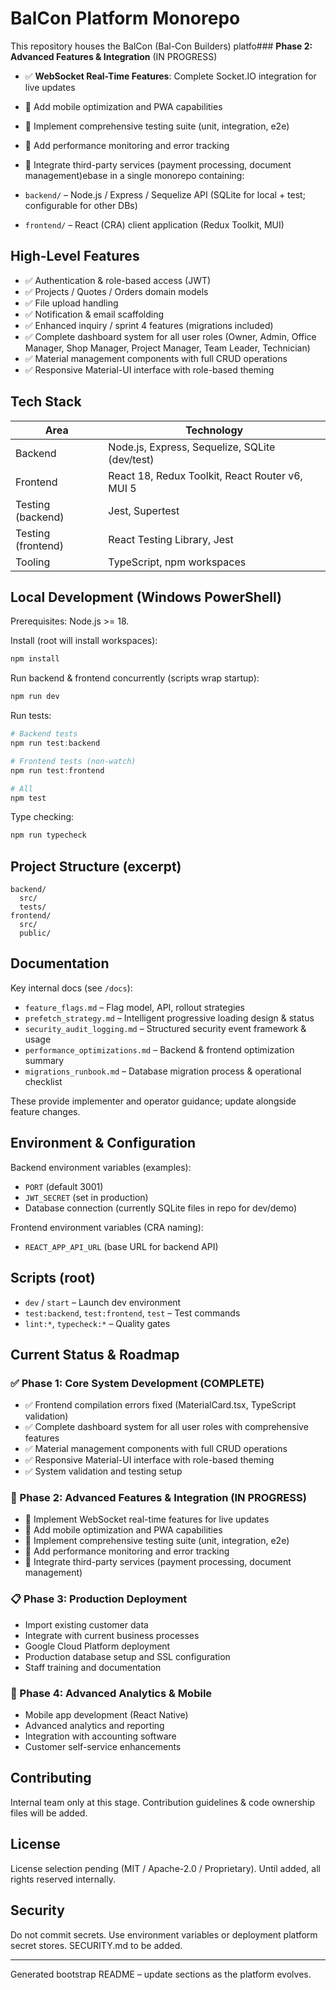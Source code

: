 # BalCon Platform Monorepo

This repository houses the BalCon (Bal-Con Builders) platfo### **Phase 2: Advanced Features & Integration** (IN PROGRESS)
- ✅ **WebSocket Real-Time Features**: Complete Socket.IO integration for live updates
- 🔄 Add mobile optimization and PWA capabilities
- 🔄 Implement comprehensive testing suite (unit, integration, e2e)
- 🔄 Add performance monitoring and error tracking
- 🔄 Integrate third-party services (payment processing, document management)ebase in a single monorepo containing:

- `backend/` – Node.js / Express / Sequelize API (SQLite for local + test; configurable for other DBs)
- `frontend/` – React (CRA) client application (Redux Toolkit, MUI)

## High-Level Features
- ✅ Authentication & role-based access (JWT)  
- ✅ Projects / Quotes / Orders domain models  
- ✅ File upload handling  
- ✅ Notification & email scaffolding  
- ✅ Enhanced inquiry / sprint 4 features (migrations included)
- ✅ Complete dashboard system for all user roles (Owner, Admin, Office Manager, Shop Manager, Project Manager, Team Leader, Technician)
- ✅ Material management components with full CRUD operations
- ✅ Responsive Material-UI interface with role-based theming  

## Tech Stack
| Area | Technology |
|------|------------|
| Backend | Node.js, Express, Sequelize, SQLite (dev/test) |
| Frontend | React 18, Redux Toolkit, React Router v6, MUI 5 |
| Testing (backend) | Jest, Supertest |
| Testing (frontend) | React Testing Library, Jest |
| Tooling | TypeScript, npm workspaces |

## Local Development (Windows PowerShell)
Prerequisites: Node.js >= 18.

Install (root will install workspaces):
```powershell
npm install
```

Run backend & frontend concurrently (scripts wrap startup):
```powershell
npm run dev
```

Run tests:
```powershell
# Backend tests
npm run test:backend

# Frontend tests (non-watch)
npm run test:frontend

# All
npm test
```

Type checking:
```powershell
npm run typecheck
```

## Project Structure (excerpt)
```
backend/
  src/
  tests/
frontend/
  src/
  public/
```

## Documentation
Key internal docs (see `/docs`):
- `feature_flags.md` – Flag model, API, rollout strategies
- `prefetch_strategy.md` – Intelligent progressive loading design & status
- `security_audit_logging.md` – Structured security event framework & usage
- `performance_optimizations.md` – Backend & frontend optimization summary
- `migrations_runbook.md` – Database migration process & operational checklist

These provide implementer and operator guidance; update alongside feature changes.

## Environment & Configuration
Backend environment variables (examples):
- `PORT` (default 3001)
- `JWT_SECRET` (set in production)
- Database connection (currently SQLite files in repo for dev/demo)

Frontend environment variables (CRA naming):
- `REACT_APP_API_URL` (base URL for backend API)

## Scripts (root)
- `dev` / `start` – Launch dev environment
- `test:backend`, `test:frontend`, `test` – Test commands
- `lint:*`, `typecheck:*` – Quality gates

## Current Status & Roadmap

### ✅ Phase 1: Core System Development (COMPLETE)
- ✅ Frontend compilation errors fixed (MaterialCard.tsx, TypeScript validation)
- ✅ Complete dashboard system for all user roles with comprehensive features
- ✅ Material management components with full CRUD operations
- ✅ Responsive Material-UI interface with role-based theming
- ✅ System validation and testing setup

### 🔄 Phase 2: Advanced Features & Integration (IN PROGRESS)
- 🔄 Implement WebSocket real-time features for live updates
- 🔄 Add mobile optimization and PWA capabilities
- 🔄 Implement comprehensive testing suite (unit, integration, e2e)
- 🔄 Add performance monitoring and error tracking
- 🔄 Integrate third-party services (payment processing, document management)

### 📋 Phase 3: Production Deployment
- Import existing customer data
- Integrate with current business processes
- Google Cloud Platform deployment
- Production database setup and SSL configuration
- Staff training and documentation

### 🚀 Phase 4: Advanced Analytics & Mobile
- Mobile app development (React Native)
- Advanced analytics and reporting
- Integration with accounting software
- Customer self-service enhancements

## Contributing
Internal team only at this stage. Contribution guidelines & code ownership files will be added.

## License
License selection pending (MIT / Apache-2.0 / Proprietary). Until added, all rights reserved internally.

## Security
Do not commit secrets. Use environment variables or deployment platform secret stores. SECURITY.md to be added.

---
Generated bootstrap README – update sections as the platform evolves.
